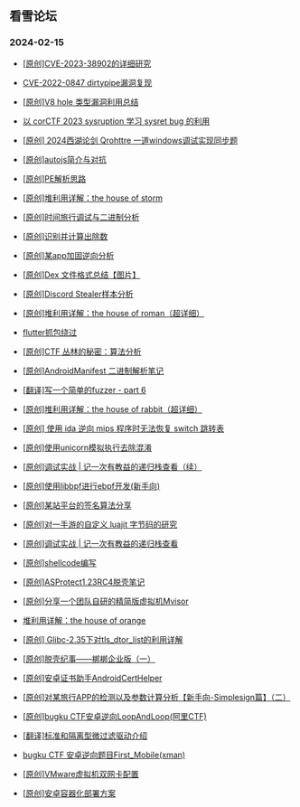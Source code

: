 ## 看雪论坛 
### 2024-02-15

+ [[原创]CVE-2023-38902的详细研究](https://bbs.kanxue.com/thread-280448.htm)

+ [CVE-2022-0847 dirtypipe漏洞复现](https://bbs.kanxue.com/thread-280442.htm)

+ [[原创]V8 hole 类型漏洞利用总结](https://bbs.kanxue.com/thread-280423.htm)

+ [以 corCTF 2023 sysruption 学习 sysret bug 的利用](https://bbs.kanxue.com/thread-280422.htm)

+ [[原创] 2024西湖论剑 Qrohttre 一道windows调试实现同步题](https://bbs.kanxue.com/thread-280418.htm)

+ [[原创]autojs简介与对抗](https://bbs.kanxue.com/thread-280373.htm)

+ [[原创]PE解析思路](https://bbs.kanxue.com/thread-280344.htm)

+ [[原创]堆利用详解：the house of storm](https://bbs.kanxue.com/thread-280333.htm)

+ [[原创]时间旅行调试与二进制分析](https://bbs.kanxue.com/thread-280314.htm)

+ [[原创]识别并计算出除数](https://bbs.kanxue.com/thread-280312.htm)

+ [[原创]某app加固逆向分析](https://bbs.kanxue.com/thread-280302.htm)

+ [[原创]Dex 文件格式总结【图片】](https://bbs.kanxue.com/thread-280301.htm)

+ [[原创]Discord Stealer样本分析](https://bbs.kanxue.com/thread-280281.htm)

+ [[原创]堆利用详解：the house of roman（超详细）](https://bbs.kanxue.com/thread-280264.htm)

+ [flutter抓包绕过](https://bbs.kanxue.com/thread-280261.htm)

+ [[原创]CTF 丛林的秘密：算法分析](https://bbs.kanxue.com/thread-280260.htm)

+ [[原创]AndroidManifest 二进制解析笔记](https://bbs.kanxue.com/thread-280251.htm)

+ [[翻译]写一个简单的fuzzer - part 6](https://bbs.kanxue.com/thread-280247.htm)

+ [[原创]堆利用详解：the house of rabbit（超详细）](https://bbs.kanxue.com/thread-280246.htm)

+ [[原创] 使用 ida 逆向 mips 程序时无法恢复 switch 跳转表](https://bbs.kanxue.com/thread-280240.htm)

+ [[原创]使用unicorn模拟执行去除混淆](https://bbs.kanxue.com/thread-280231.htm)

+ [[原创]调试实战 | 记一次有教益的递归栈查看（续）](https://bbs.kanxue.com/thread-280230.htm)

+ [[原创]使用libbpf进行ebpf开发(新手向)](https://bbs.kanxue.com/thread-280229.htm)

+ [[原创]某站平台的签名算法分享](https://bbs.kanxue.com/thread-280226.htm)

+ [[原创]对一手游的自定义 luajit 字节码的研究](https://bbs.kanxue.com/thread-280217.htm)

+ [[原创]调试实战 | 记一次有教益的递归栈查看](https://bbs.kanxue.com/thread-280208.htm)

+ [[原创]shellcode编写](https://bbs.kanxue.com/thread-280178.htm)

+ [[原创]ASProtect1.23RC4脱壳笔记](https://bbs.kanxue.com/thread-280175.htm)

+ [[原创]分享一个团队自研的精简版虚拟机Mvisor](https://bbs.kanxue.com/thread-280172.htm)

+ [堆利用详解：the house of orange](https://bbs.kanxue.com/thread-280167.htm)

+ [[原创] Glibc-2.35下对tls_dtor_list的利用详解](https://bbs.kanxue.com/thread-280518.htm)

+ [[原创]脱壳纪事——梆梆企业版（一）](https://bbs.kanxue.com/thread-280513.htm)

+ [[原创]安卓证书助手AndroidCertHelper](https://bbs.kanxue.com/thread-280510.htm)

+ [[原创]对某旅行APP的检测以及参数计算分析【新手向-Simplesign篇】（二）](https://bbs.kanxue.com/thread-280501.htm)

+ [[原创]bugku CTF安卓逆向LoopAndLoop(阿里CTF)](https://bbs.kanxue.com/thread-280496.htm)

+ [[翻译]标准和隔离型微过滤驱动介绍](https://bbs.kanxue.com/thread-280495.htm)

+ [bugku CTF 安卓逆向题目First_Mobile(xman)](https://bbs.kanxue.com/thread-280488.htm)

+ [[原创]VMware虚拟机双网卡配置](https://bbs.kanxue.com/thread-280485.htm)

+ [[原创]安卓容器化部署方案](https://bbs.kanxue.com/thread-280380.htm)

